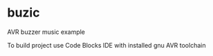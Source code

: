 # buzic
AVR buzzer music example

To build project use Code Blocks IDE with installed gnu AVR toolchain
